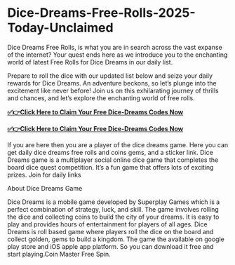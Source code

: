 # Dice-Dreams-Free-Rolls-2025-Today-Unclaimed

Dice Dreams Free Rolls, is what you are in search across the vast expanse of the internet? Your quest ends here as we introduce you to the enchanting world of latest Free Rolls for Dice Dreams in our daily list.

Prepare to roll the dice with our updated list below and seize your daily rewards for Dice Dreams. An adventure beckons, so let’s plunge into the excitement like never before! Join us on this exhilarating journey of thrills and chances, and let’s explore the enchanting world of free rolls.

**[✅👉Click Here to Claim Your Free Dice-Dreams Codes Now](https://usadeals.pro/Dice-Dreams)**

**[✅👉Click Here to Claim Your Free Dice-Dreams Codes Now](https://usadeals.pro/Dice-Dreams)**

If you are here then you are a player of the  dice dreams game. Here you can get daily dice dreams free rolls and  coins gems, and a sticker link. Dice Dreams game is a multiplayer social online dice game that completes the board dice quest competition. It’s a fun game that offers lots of exciting prizes.  Join for daily links

About Dice Dreams Game

Dice Dreams is a mobile game developed by Superplay Games which is a perfect combination of strategy, luck, and skill. The game involves rolling the dice and collecting coins to build the city of your dreams. It is easy to play and provides hours of entertainment for players of all ages. Dice Dreams is roll based game where players roll the dice on the board and collect golden, gems to build a kingdom. The game the available on google play store and iOS apple app platform. So you can download it free and start playing.Coin Master Free Spin.

